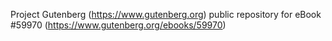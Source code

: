 Project Gutenberg (https://www.gutenberg.org) public repository for
eBook #59970 (https://www.gutenberg.org/ebooks/59970)
